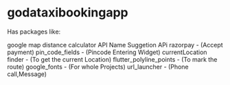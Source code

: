 # godataxibookingapp

Has packages like:

google map 
    distance calculator API
    Name Suggetion APi
razorpay - (Accept payment)
pin_code_fields - (Pincode Entering Widget)
currentLocation finder - (To get the current Location)
flutter_polyline_points - (To mark the route)
google_fonts - (For whole Projects)
url_launcher - (Phone call,Message)
